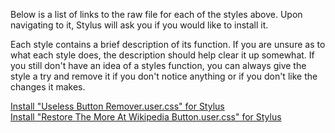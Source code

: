 Below is a list of links to the raw file for each of the styles above. Upon navigating to it, Stylus will ask you if you would like to install it.  

Each style contains a brief description of its function. If you are unsure as to what each style does, the description should help clear it up somewhat. If you still don't have an idea of a styles function, you can always give the style a try and remove it if you don't notice anything or if you don't like the changes it makes.  

[Install "Useless Button Remover.user.css" for Stylus](https://raw.githubusercontent.com/Neop0litan/CSS-Tweaks/main/Stylus/duckduckgo.com/Useless%20Button%20Remover.user.css)  
[Install "Restore The More At Wikipedia Button.user.css" for Stylus](https://raw.githubusercontent.com/Neop0litan/CSS-Tweaks/main/Stylus/duckduckgo.com/Restore%20The%20More%20At%20Wikipedia%20Button.user.css)  
